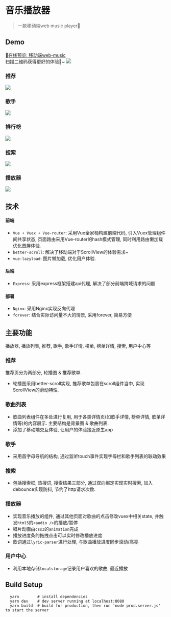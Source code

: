 # 音乐播放器
> 一款移动端web music player🎵

## Demo
🎵[在线预览: 移动端web-music](http://robbyvan.us/music/)<br />
扫描二维码获得更好的体验📱~
![](./qrcode/cli_300px.png)

### 推荐
![](./demo-gifs/recommend.gif)
### 歌手
![](./demo-gifs/singer.gif)
### 排行榜
![](./demo-gifs/rank.gif)
### 搜索
![](./demo-gifs/search.gif)
### 播放器
![](./demo-gifs/player.gif)

## 技术
#### 前端
  + ```Vue + Vuex + Vue-router```: 采用Vue全家桶构建前端代码, 引入Vuex管理组件间共享状态, 页面路由采用Vue-router的hash模式管理, 同时利用路由懒加载优化首屏体验.
  + ```better-scroll```: 解决了移动端对于ScrollView的体验需求~
  + ```vue-lazyload```: 图片懒加载, 优化用户体验.

#### 后端
  + ```Express```: 采用express框架搭建api代理, 解决了部分前端跨域请求的问题

#### 部署
  + ```Nginx```: 采用Nginx实现反向代理
  + ```forever```: 结合实际访问量不大的情景, 采用forever, 简易方便


## 主要功能
播放器, 播放列表, 推荐, 歌手, 歌手详情, 榜单, 榜单详情, 搜索, 用户中心等

### 推荐
推荐页分为两部分, 轮播图 & 推荐歌单.
+ 轮播图采用better-scroll实现, 推荐歌单包裹在scroll组件当中, 实现ScrollView的滑动特性.

### 歌曲列表
+ 歌曲列表组件在多处进行复用, 用于各类详情页(如歌手详情, 榜单详情, 歌单详情等)的内容展示. 主要结构是背景图 & 歌曲列表.
+ 添加了移动端交互体验, 让用户的体验接近原生app

### 歌手
+ 采用首字母导航的结构, 通过监听touch事件实现字母栏和歌手列表的联动效果

### 搜索
+ 包括搜索框, 热搜词, 搜索结果三部分, 通过双向绑定实现实时搜索, 加入debounce实现防抖, 节约了http请求次数.

### 播放器
+ 实现音乐播放的组件, 通过其他页面对歌曲的点击修改vuex中相关state, 并触发```html5```的```<audio />```的播放/暂停
+ 唱片动画由```css3```的```animation```完成
+ 播放进度条的拖拽点击可以实时修改播放进度
+ 歌词通过```lyric-parser```进行处理, 与歌曲播放进度同步滚动/高亮

### 用户中心
+ 利用本地存储```localstorage```记录用户喜欢的歌曲, 最近播放

## Build Setup
```
  yarn        # install dependencies
  yarn dev    # dev server running at localhost:8080
  yarn build  # build for production, then run 'node prod.server.js' to start the server
```

